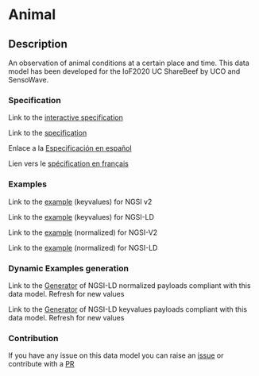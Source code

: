# Animal

## Description 

An observation of animal conditions at a certain place and time. This data model has been developed for the IoF2020 UC ShareBeef by UCO and SensoWave.
### Specification

Link to the [interactive specification](https://swagger.lab.fiware.org/?url=https://github.com/smart-data-models/dataModel.Agrifood/blob/master/Animal/swagger.yaml)

Link to the [specification](https://github.com/smart-data-models/dataModel.Agrifood/blob/master/Animal/doc/spec.md)

Enlace a la [Especificación en español](https://github.com/smart-data-models/dataModel.Agrifood/blob/master/Animal/doc/spec_ES.md)

Lien vers le [spécification en français](https://github.com/smart-data-models/dataModel.Agrifood/blob/master/Animal/doc/spec_FR.md)
### Examples

Link to the [example](https://github.com/smart-data-models/dataModel.Agrifood/blob/master/Animal/examples/example.json) (keyvalues) for NGSI v2

Link to the [example](https://github.com/smart-data-models/dataModel.Agrifood/blob/master/Animal/examples/example.jsonld) (keyvalues) for NGSI-LD

Link to the [example](https://github.com/smart-data-models/dataModel.Agrifood/blob/master/Animal/examples/example-normalized.json) (normalized) for NGSI-V2

Link to the [example](https://github.com/smart-data-models/dataModel.Agrifood/blob/master/Animal/examples/example-normalized.jsonld) (normalized) for NGSI-LD
### Dynamic Examples generation

Link to the [Generator](https://smartdatamodels.org/extra/ngsi-ld_generator_v0.92.php?schemaUrl=https://raw.githubusercontent.com/smart-data-models/dataModel.Agrifood/master/Animal/schema.json&email=info@smartdatamodels.org) of NGSI-LD normalized payloads compliant with this data model. Refresh for new values

Link to the [Generator](https://smartdatamodels.org/extra/ngsi-ld_generator_keyvalues_v0.92.php?schemaUrl=https://raw.githubusercontent.com/smart-data-models/dataModel.Agrifood/master/Animal/schema.json&email=info@smartdatamodels.org) of NGSI-LD keyvalues payloads compliant with this data model. Refresh for new values
### Contribution

 If you have any issue on this data model you can raise an [issue](https://github.com/smart-data-models/dataModel.Agrifood/issues)  or contribute with a [PR](https://github.com/smart-data-models/dataModel.Agrifood/pulls)